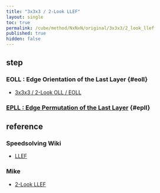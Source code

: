 ```yaml
---
title: "3x3x3 / 2-Look LLEF"
layout: single
toc: true
permalink: /cube/method/NxNxN/original/3x3x3/2_look_llef
published: true
hidden: false
---
```


<head>
  <base target="_blank">
</head>



## step

### EOLL : Edge Orientation of the Last Layer {#eoll}

- [3x3x3 / 2-Look OLL / EOLL](/cube/method/NxNxN/original/3x3x3/2_look_oll/eoll)

### [EPLL : Edge Permutation of the Last Layer](/cube/method/NxNxN/original/3x3x3/2_look_llef/epll) {#epll}



## reference

### Speedsolving Wiki

- [LLEF](https://www.speedsolving.com/wiki/index.php/LLEF)

### Mike

- [2-Look LLEF](https://logiqx.github.io/cubing-algs/html/2lllef.html)
